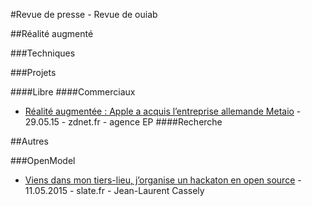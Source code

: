 #Revue de presse - Revue de ouiab

##Réalité augmenté

###Techniques

###Projets

####Libre
####Commerciaux
* [Réalité augmentée : Apple a acquis l’entreprise allemande Metaio](http://www.zdnet.fr/actualites/realite-augmentee-apple-a-acquis-l-entreprise-allemande-metaio-39819960.htm) - 29.05.15 - zdnet.fr - agence EP
####Recherche


##Autres

###OpenModel
 * [Viens dans mon tiers-lieu, j’organise un hackaton en open source](http://www.slate.fr/story/100525/paye-ton-fablab) - 11.05.2015 - slate.fr - Jean-Laurent Cassely


<!---
Format entrées

Type Url :

* [Titre de l'article](http://url.de.larticle) - JJ.MM.AAAA - nom du site - auteur_prénom auteur_nom


Type Livre :


Type Revue/Article :

-->
